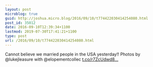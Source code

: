 ```yaml
---
layout: post
microblog: true
guid: http://joshua.micro.blog/2016/09/10/t774422030414254080.html
post_id: 35012
date: 2016-09-10T12:39:34+1100
lastmod: 2019-07-30T17:41:21+1100
type: post
url: /2016/09/10/t774422030414254080.html
---
```

Cannot believe we married people in the USA yesterday!! Photos by @lukejleasure with @elopementcollec [t.co/r7ZcUdwd8...](https://t.co/r7ZcUdwd8W)
